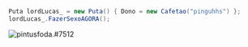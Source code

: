 ```cs
Puta lordLucas_ = new Puta() { Dono = new Cafetao("pinguhhs") };
lordLucas_.FazerSexoAGORA();
```

![pintusfoda.#7512](https://cdn.discordapp.com/attachments/897559771891236895/909848532050116758/unknown.png)

<!---
pinguhhs/pinguhhs is a ✨ special ✨ repository because its `README.md` (this file) appears on your GitHub profile.
You can click the Preview link to take a look at your changes.
--->
